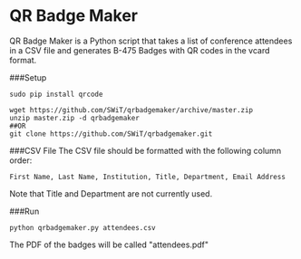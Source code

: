 QR Badge Maker
===============

QR Badge Maker is a Python script that takes a list of conference attendees in a CSV file and generates B-475 Badges with QR codes in the vcard format.

###Setup
```
sudo pip install qrcode

wget https://github.com/SWiT/qrbadgemaker/archive/master.zip
unzip master.zip -d qrbadgemaker
##OR
git clone https://github.com/SWiT/qrbadgemaker.git
```

###CSV File
The CSV file should be formatted with the following column order:
```
First Name, Last Name, Institution, Title, Department, Email Address
```
Note that Title and Department are not currently used.

###Run
```
python qrbadgemaker.py attendees.csv
```
The PDF of the badges will be called "attendees.pdf"
